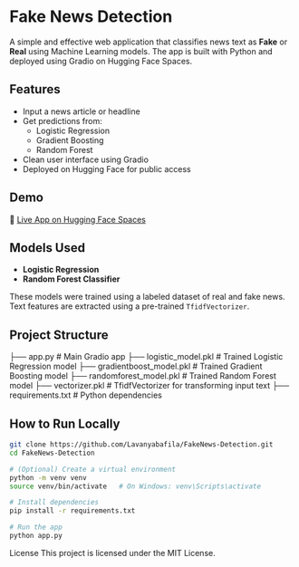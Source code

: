 # Fake News Detection

A simple and effective web application that classifies news text as **Fake** or **Real** using Machine Learning models. The app is built with Python and deployed using Gradio on Hugging Face Spaces.

## Features

- Input a news article or headline
- Get predictions from:
  - Logistic Regression
  - Gradient Boosting
  - Random Forest
- Clean user interface using Gradio
- Deployed on Hugging Face for public access

## Demo

🔗 [Live App on Hugging Face Spaces](https://huggingface.co/spaces/lavanyabafila2/fake-news-detector)

## Models Used

- **Logistic Regression**
- **Random Forest Classifier**

These models were trained using a labeled dataset of real and fake news. Text features are extracted using a pre-trained `TfidfVectorizer`.

## Project Structure

├── app.py # Main Gradio app
├── logistic_model.pkl # Trained Logistic Regression model
├── gradientboost_model.pkl # Trained Gradient Boosting model
├── randomforest_model.pkl # Trained Random Forest model
├── vectorizer.pkl # TfidfVectorizer for transforming input text
├── requirements.txt # Python dependencies

## How to Run Locally
```bash
git clone https://github.com/Lavanyabafila/FakeNews-Detection.git
cd FakeNews-Detection

# (Optional) Create a virtual environment
python -m venv venv
source venv/bin/activate   # On Windows: venv\Scripts\activate

# Install dependencies
pip install -r requirements.txt

# Run the app
python app.py
```
License
This project is licensed under the MIT License.



